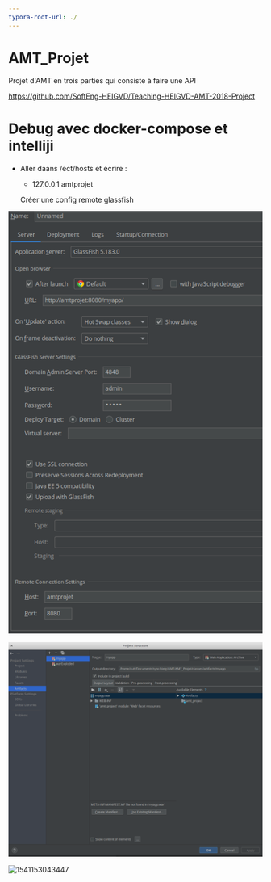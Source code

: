 ```yaml
---
typora-root-url: ./
---
```


# AMT_Projet
Projet d'AMT en trois parties qui consiste à faire une API

https://github.com/SoftEng-HEIGVD/Teaching-HEIGVD-AMT-2018-Project



# Debug avec docker-compose et intelliji

- Aller daans /ect/hosts et écrire :

  - 127.0.0.1 amtprojet



  Créer une config remote glassfish




![glassfish-config](/img/glassfish-config.png)



![1541152884960](/img/1541152884960.png)

![1541153043447](/../../../../../.config/Typora/typora-user-images/1541153043447.png)